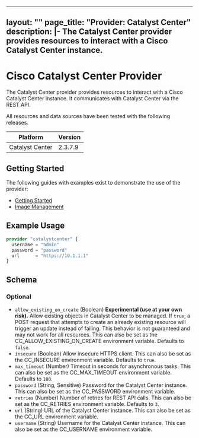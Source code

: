 
---
layout: ""
page_title: "Provider: Catalyst Center"
description: |-
  The Catalyst Center provider provides resources to interact with a Cisco Catalyst Center instance.
---

# Cisco Catalyst Center Provider

The Catalyst Center provider provides resources to interact with a Cisco Catalyst Center instance. It communicates with Catalyst Center via the REST API.

All resources and data sources have been tested with the following releases.

| Platform        | Version |
| --------------- | ------- |
| Catalyst Center | 2.3.7.9 |

## Getting Started

The following guides with examples exist to demonstrate the use of the provider:

- [Getting Started](https://registry.terraform.io/providers/CiscoDevNet/catalystcenter/latest/docs/guides/getting_started)
- [Image Management](https://registry.terraform.io/providers/CiscoDevNet/catalystcenter/latest/docs/guides/image_management)

## Example Usage

```terraform
provider "catalystcenter" {
  username = "admin"
  password = "password"
  url      = "https://10.1.1.1"
}
```

<!-- schema generated by tfplugindocs -->
## Schema

### Optional

- `allow_existing_on_create` (Boolean) **Experimental (use at your own risk).** Allow existing objects in Catalyst Center to be managed. If `true`, a POST request that attempts to create an already existing resource will trigger an update instead of failing. This behavior is not guaranteed and may not work for all resources. This can also be set as the CC_ALLOW_EXISTING_ON_CREATE environment variable. Defaults to `false`.
- `insecure` (Boolean) Allow insecure HTTPS client. This can also be set as the CC_INSECURE environment variable. Defaults to `true`.
- `max_timeout` (Number) Timeout in seconds for asynchronous tasks. This can also be set as the CC_MAX_TIMEOUT environment variable. Defaults to `180`.
- `password` (String, Sensitive) Password for the Catalyst Center instance. This can also be set as the CC_PASSWORD environment variable.
- `retries` (Number) Number of retries for REST API calls. This can also be set as the CC_RETRIES environment variable. Defaults to `3`.
- `url` (String) URL of the Catalyst Center instance. This can also be set as the CC_URL environment variable.
- `username` (String) Username for the Catalyst Center instance. This can also be set as the CC_USERNAME environment variable.
